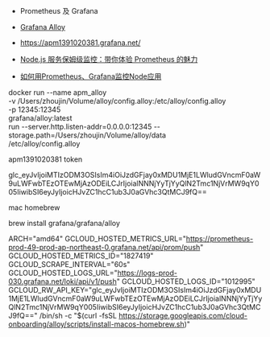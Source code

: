 * Prometheus 及 Grafana 

* [Grafana Alloy](https://grafana.com/docs/alloy/latest/introduction/)

* https://apm1391020381.grafana.net/



* [Node.js 服务保姆级监控：带你体验 Prometheus 的魅力](https://juejin.cn/post/7231727002461683773#heading-15)

* [如何用Prometheus、Grafana监控Node应用](https://www.modb.pro/db/116329)

docker run --name apm_alloy  \
  -v /Users/zhoujin/Volume/alloy/config.alloy:/etc/alloy/config.alloy \
  -p 12345:12345 \
  grafana/alloy:latest \
    run --server.http.listen-addr=0.0.0.0:12345 --storage.path=/Users/zhoujin/Volume/alloy/data \
    /etc/alloy/config.alloy


apm1391020381
token

glc_eyJvIjoiMTIzODM3OSIsIm4iOiJzdGFjay0xMDU1MjE1LWludGVncmF0aW9uLWFwbTEzOTEwMjAzODEiLCJrIjoialNNNjYyTjYyQlN2Tmc1NjVrMW9qY005IiwibSI6eyJyIjoicHJvZC1hcC1ub3J0aGVhc3QtMCJ9fQ==

mac homebrew 

brew install grafana/grafana/alloy

ARCH="amd64" GCLOUD_HOSTED_METRICS_URL="https://prometheus-prod-49-prod-ap-northeast-0.grafana.net/api/prom/push" GCLOUD_HOSTED_METRICS_ID="1827419" GCLOUD_SCRAPE_INTERVAL="60s" GCLOUD_HOSTED_LOGS_URL="https://logs-prod-030.grafana.net/loki/api/v1/push" GCLOUD_HOSTED_LOGS_ID="1012995" GCLOUD_RW_API_KEY="glc_eyJvIjoiMTIzODM3OSIsIm4iOiJzdGFjay0xMDU1MjE1LWludGVncmF0aW9uLWFwbTEzOTEwMjAzODEiLCJrIjoialNNNjYyTjYyQlN2Tmc1NjVrMW9qY005IiwibSI6eyJyIjoicHJvZC1hcC1ub3J0aGVhc3QtMCJ9fQ==" /bin/sh -c "$(curl -fsSL https://storage.googleapis.com/cloud-onboarding/alloy/scripts/install-macos-homebrew.sh)"
